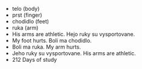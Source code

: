 * telo (body)
* prst (finger)
* chodidlo (feet)
* ruka (arm)
* His arms are athletic. Hejo ruky su vysportovane.
* My foot hurts. Boli ma chodidlo. 
* Boli ma ruka. My arm hurts. 
* Jeho ruky su vysportovane. His arms are athletic. 
* 212 Days of study 
